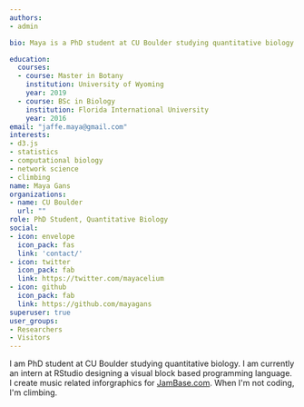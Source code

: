 ```yaml
---
authors:
- admin

bio: Maya is a PhD student at CU Boulder studying quantitative biology. She loves computer science, statistics, and data visualization 

education:
  courses:
  - course: Master in Botany
    institution: University of Wyoming
    year: 2019
  - course: BSc in Biology
    institution: Florida International University
    year: 2016
email: "jaffe.maya@gmail.com"
interests:
- d3.js
- statistics
- computational biology
- network science
- climbing
name: Maya Gans
organizations:
- name: CU Boulder
  url: ""
role: PhD Student, Quantitative Biology
social:
- icon: envelope
  icon_pack: fas
  link: 'contact/'
- icon: twitter
  icon_pack: fab
  link: https://twitter.com/mayacelium
- icon: github
  icon_pack: fab
  link: https://github.com/mayagans
superuser: true
user_groups:
- Researchers
- Visitors
---
```


I am PhD student at CU Boulder studying quantitative biology. I am currently an intern at RStudio designing a visual block based programming language. I create music related inforgraphics for [JamBase.com](https://www.jambase.com/article/new-orleans-jazz-fest-after-dark-deep-dive). When I'm not coding, I'm climbing.
